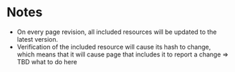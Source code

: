 # Notes
- On every page revision, all included resources will be updated to the latest version.
- Verification of the included resource will cause its hash to change, which means that it will cause page that includes
it to report a change => TBD what to do here
